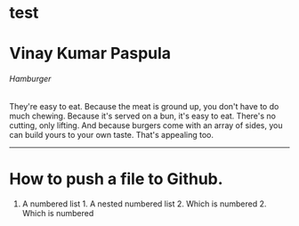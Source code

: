 # test

# Vinay Kumar Paspula
###### Hamburger
They're easy to eat. Because the meat is ground up, you don't have to do much chewing. Because it's served on a bun, it's easy to eat. There's no cutting, only lifting. And because burgers come with an array of sides, you can build yours to your own taste. That's appealing too.

---
# How to push a file to Github.
1. A numbered list
              1. A nested numbered list
              2. Which is numbered
          2. Which is numbered
